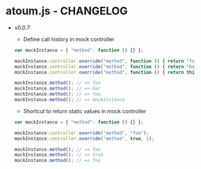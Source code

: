 # atoum.js - CHANGELOG

* v0.0.7:
    * Define call history in mock controller

    ```js
    var mockInstance = { "method": function () {} };

    mockInstance.controller.override("method", function () { return "foo"; });
    mockInstance.controller.override("method", function () { return "bar"; }, 2);
    mockInstance.controller.override("method", function () { return this; }, 4);

    mockInstance.method(); // => foo
    mockInstance.method(); // => bar
    mockInstance.method(); // => foo
    mockInstance.method(); // => mockInstance
    ```

    * Shortcut to return static values in mock controller
    
    ```js
    var mockInstance = { "method": function () {} };

    mockInstance.controller.override("method", "foo");
    mockInstance.controller.override("method", true, 2);

    mockInstance.method(); // => foo
    mockInstance.method(); // => true
    mockInstance.method(); // => foo
    ```
